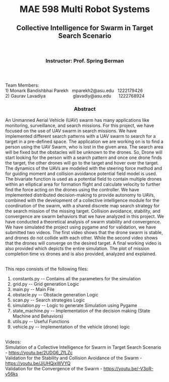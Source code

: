 <div align="center">
<h1>MAE 598 Multi Robot Systems</h1>

<h2>Collective Intelligence for Swarm in Target Search Scenario</h2><br>
<h3>Instructor: Prof. Spring Berman<h3> <br>
</div>
Team Members:<br> 
1) Monark Bandishbhai Parekh&nbsp;&nbsp mparekh2@asu.edu&nbsp;&nbsp 1222179426<br>
2) Gaurav Lavadiya&nbsp;&nbsp;&nbsp;&nbsp&nbsp;&nbsp&nbsp;&nbsp&nbsp;&nbsp&nbsp;&nbsp&nbsp;&nbsp&nbsp;&nbsp&nbsp;&nbsp&nbsp;&nbsp&nbsp glavadiy@asu.edu&nbsp;&nbsp;&nbsp;&nbsp;&nbsp 1222768924<br>

<div align="center">
<h3>Abstract</h3>
</div>
An Unmanned Aerial Vehicle (UAV) swarm has many applications like monitoring, surveillance, and search missions. For this project, we have focused on the use of UAV swarm in search missions. We have implemented different search patterns with a UAV swarm to search for a target in a pre-defined space. The application we are working on is to find a person using the UAV Swarm, who is lost in the given area. The search area will be fixed but the obstacles will be unknown to the drones. So, Drone will start looking for the person with a search pattern and once one drone finds the target, the other drones will go to the target and hover over the target. The dynamics of the UAVs are modeled with the steering force method and for guiding moment and collision avoidance potential field model is used. The bivariate function is used as a potential field to contain multiple drones within an elliptical area for formation flight and calculate velocity to further find the force acting on the drones using the controller. We have implemented distributed decision-making to provide autonomy to UAVs, combined with the development of a collective intelligence module for the coordination of the swarm, with a shared discrete map search strategy for the search mission of the missing target. Collision avoidance, stability, and convergence are swarm behaviors that we have analyzed in this project. We have conducted a theoretical analysis of swarm stability and convergence. We have simulated the project using pygame and for validation, we have submitted two videos. The first video shows that the drone swarm is stable, and drones do not collide with each other. While the second video shows that the drones will converge on the desired target. A final working video is also provided which depicts the entire simulation. The plot of mission completion time vs drones and is also provided, analyzed and explained. <br>
<br>

This repo consists of the following files: 
<br>
1) constants.py -- Contains all the parameters for the simulation<br>
2) grid.py -- Grid generation Logic<br>
3) main.py -- Main File<br>
4) obstacle.py -- Obstacle generation Logic<br>
5) scan.py -- Search strategies Logic<br>
6) simulation.py -- Logic to generate Simulation using Pygame<br>
7) state_machine.py -- Implementation of the decision making (State Machine and Behaviors)<br>
8) utils.py -- Useful Functions<br>
9) vehicle.py -- Implementation of the vehicle (drone) logic<br>

<br> Videos:<br> 
Simulation of a Collective Intelligence for Swarm in Target Search Scenario -  https://youtu.be/2UDG6_ZfLZc<br>
Validation for the Stability and Collision Avoidance of the Swarm - https://youtu.be/JjUHQjxWVYQ<br>
Validation for the Convergence of the Swarm - https://youtu.be/-V3oR-y56ks <br>
